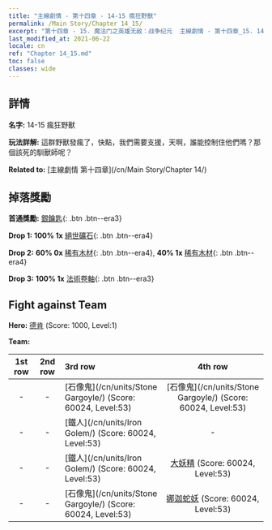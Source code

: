 ```yaml
---
title: "主線劇情 - 第十四章 - 14-15 瘋狂野獸"
permalink: /Main Story/Chapter 14_15/
excerpt: "第十四章 - 15. 魔法门之英雄无敌：战争纪元  主線劇情 - 第十四章_15. 14-15 瘋狂野獸"
last_modified_at: 2021-06-22
locale: cn
ref: "Chapter 14_15.md"
toc: false
classes: wide
---
```


## 詳情

 **名字:** 14-15 瘋狂野獸

 **玩法詳解:** 這群野獸發瘋了，快點，我們需要支援，天啊，誰能控制住他們嗎？那個該死的馴獸師呢？

 **Related to:** [主線劇情 第十四章](/cn/Main Story/Chapter 14/)

## 掉落獎勵

 **首通獎勵:** [銀鑰匙](/cn/Items/con_693/){: .btn .btn--era3}

 **Drop 1:** **100% 1x** [絕世礦石](/cn/Items/mat_47/){: .btn .btn--era4}

 **Drop 2:** **60% 0x** [稀有木材](/cn/Items/mat_41/){: .btn .btn--era4}, **40% 1x** [稀有木材](/cn/Items/mat_41/){: .btn .btn--era4}

 **Drop 3:** **100% 1x** [法術卷軸](/cn/Items/con_694/){: .btn .btn--era3}


## Fight against Team
 **Hero:** [德肯](/cn/heroes/Dracon/) (Score: 1000, Level:1)

 **Team:**


  | 1st row | 2nd row | 3rd row | 4th row |
  |:----:|:----:|:----|:----:|
  | - | - | [石像鬼](/cn/units/Stone Gargoyle/) (Score: 60024, Level:53)  | [石像鬼](/cn/units/Stone Gargoyle/) (Score: 60024, Level:53)  |
  | - | - | [鐵人](/cn/units/Iron Golem/) (Score: 60024, Level:53)  | - |
  | - | - | [鐵人](/cn/units/Iron Golem/) (Score: 60024, Level:53)  | [大妖精](/cn/units/Gremlin/) (Score: 60024, Level:53)  |
  | - | - | [石像鬼](/cn/units/Stone Gargoyle/) (Score: 60024, Level:53)  | [娜迦蛇妖](/cn/units/Naga/) (Score: 60024, Level:53)  |


